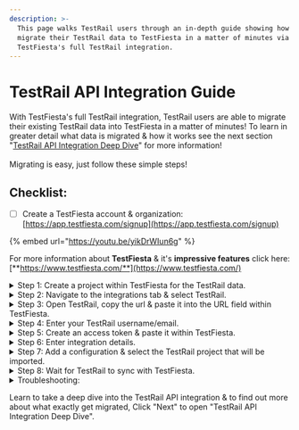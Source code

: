 ```yaml
---
description: >-
  This page walks TestRail users through an in-depth guide showing how to easily
  migrate their TestRail data to TestFiesta in a matter of minutes via
  TestFiesta's full TestRail integration.
---
```


# TestRail API Integration Guide

With TestFiesta's full TestRail integration, TestRail users are able to migrate their existing TestRail data into TestFiesta in a matter of minutes! To learn in greater detail what data is migrated & how it works see the next section "[TestRail API Integration Deep Dive](testrail-api-integration-deep-dive.md)" for more information!\
\
Migrating is easy, just follow these simple steps!

## Checklist:

* [ ] Create a TestFiesta account & organization: [https://app.testfiesta.com/signup](https://app.testfiesta.com/signup)

{% embed url="https://youtu.be/yikDrWIun6g" %}

For more information about **TestFiesta** & it's **impressive features** click here: [**https://www.testfiesta.com/**](https://www.testfiesta.com/)

<details>

<summary>Step 1: Create a project within TestFiesta for the TestRail data.</summary>

First you will need to create a project that you will then designate to transfer the TestRail data into.

</details>

<details>

<summary>Step 2: Navigate to the integrations tab &#x26; select TestRail.</summary>

To begin the migration process, click on the tab titled "Integrations" located in the tool bar at the top of the application.

</details>

<details>

<summary>Step 3: Open TestRail, copy the url &#x26; paste it into the URL field within TestFiesta.</summary>

Open TestRail & copy the url in your browser's search bar. The URL structure will be: `https://`**`projectname`**`.testrail.io` where "**projectname**" is variable to your account.

</details>

<details>

<summary>Step 4: Enter your TestRail username/email.</summary>

If you are unsure what username/email is associated with your TestRail account you can find it under "My Settings" within TestRail.

</details>

<details>

<summary>Step 5: Create an access token &#x26; paste it within TestFiesta.</summary>

Navigate to "My Settings" > "Users" > "API KEYS" click "Add Key" & add the name of your key i.e. "TestFiesta API Key". Then copy the API key & paste it within TestFiesta in the "Access Token" field. \
\
Note: be sure to enable the API, see the troubleshooting section below for more details

</details>

<details>

<summary>Step 6: Enter integration details.</summary>

Assign your integration a name, optional avatar & description. This will help your team identify integrations as you add them.

</details>

<details>

<summary>Step 7: Add a configuration &#x26; select the TestRail project that will be imported.</summary>

Name your configuration, then select the TestRail project you wish to migrate, then finally select the TestFiesta project you plan to migrate to. \
\
Repeat this as many times as you need to.\
\
Click "Finish" when ready to finalize the migration.

</details>

<details>

<summary>Step 8: Wait for TestRail to sync with TestFiesta.</summary>

If you do not see your data immediately, wait 5 minutes for your data to migrate.\
\
Experiencing issues? See troubleshoot

</details>

<details>

<summary>Troubleshooting: </summary>

**1) Getting an API error within TestFiesta?** \
\
**Enable the API within TestRail:** Be sure to enable the API from with "Admin">"Site Settings">"API" check both boxes & save settings. Then try again.\
![](<../.gitbook/assets/image (48).png>)\
\
**2) Not seeing your integrated project?**\
\
Be sure that a project is selected within TestFiesta otherwise if you still do not see your data wait 5 minutes for TestRail to sync. \
\
**Still experiencing issues?** Contact our team of experts, we will get back to you right away! [**https://www.testfiesta.com/contact-us**](https://www.testfiesta.com/contact-us)

</details>

Learn to take a deep dive into the TestRail API integration & to find out more about what exactly get migrated, Click "Next" to open "TestRail API Integration Deep Dive".
